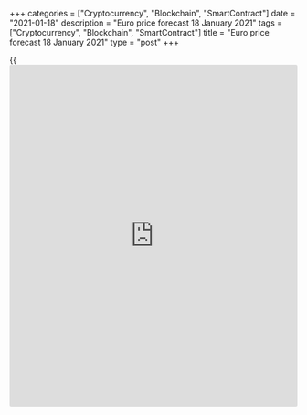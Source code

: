 +++
categories = ["Cryptocurrency", "Blockchain", "SmartContract"]
date = "2021-01-18"
description = "Euro price forecast 18 January 2021"
tags = ["Cryptocurrency", "Blockchain", "SmartContract"]
title = "Euro price forecast 18 January 2021"
type = "post"
+++

{{<iframe id="large-banner" src="https://www.bounty.group/#slide=16.0" width="100%" height="600" scrolling="no" style="border: 0px solid rgb(216, 221, 230); border-radius: 3px;">}}

2021-01-18

2021-01-18

How long will the EURUSD be falling? Forecast as of 18.01.2021Dmitri
Demidenko

What will signal the end of the [EURUSD][1] correction? The ECB meeting?
Joe Biden’s inauguration? The Fed meeting? Each of these events could
discourage euro bears. Let us discuss the Forex outlook and make up a
trading plan.

## Weekly Euro fundamental forecast

The US stock market is to face turmoil amid the US corporate earnings
reporting season. The euro-area economy is likely to slide into a
double-dip recession, and the ECB could discuss a possible monetary
stimulus expansion at the meeting on January 21. The new Treasury
secretary Janet Yellen will make clear the U.S. doesn’t seek a weaker
dollar. The [EURUSD][1] bulls are discouraged, and the pair featured the
worst weekly drop since October. After all, there is a good chance to
buy when everyone else is selling.

In the week ended January 12, the US hedge funds boosted their dollar
shorts up to the highest levels since 2018. Of course, many former
[EURUSD][1] bulls, scared by the correction, turned into bears. However,
Goldman Sachs still suggests that the dollar is overvalued, the Treasury
nominal and real yields are low, and the global GDP should rapidly
recover this year. All these factors will press the US dollar.

### Dynamics of USD and dollar speculative positions



 _Source_ _: Bloomberg_

Of course, when the consensus forecast is clear, and the greenback net
shorts are so high, the [EURUSD][1] correction must start. Nonetheless,
the majority is not always correct. To resume the uptrend, the pair
should first get rid of the ballast. The current information environment
encourages doubting traders to exit longs. When they sell, somebody
buys, don’t they?

In my opinion, the leading risk factor for the euro in the next week or
two may be the drawdown of the [S&P 500][2] _._ In [terms](https://www.fintechee.com/terms/) of P/E, the
stock index is overvalued (22.65 with an average of 17.84 over the past
5 years), and the US corporate earnings reporting season will force some
bulls to exit the longs. Janet Yellen's speech on January 19 should also
be associated with the White House's desire to prevent turmoil in the US
stock market. If the Treasury nominee abandoned the strong dollar
[policy](https://www.fintechee.com/policy/), the panic would push the greenback up and crash the [S&P
500][2].

I do not think the ECB will discuss the QE expansion amid the euro-area
double-dip recession. Yes, the ECB officials used to hint at an
additional monetary stimulus if the situation deteriorates and there are
new lockdowns. However, the bond purchases' monthly pace decreases, and
Bloomberg experts expect the euro-area GDP to rapidly rebound in the
second quarter. Furthermore, Christine Lagarde, ahead of the ECB January
meeting, says it is not the right time to discuss the tightening (!) of
the monetary [policy](https://www.fintechee.com/policy/) yet.

### Weekly [EURUSD][1] trading plan

Obviously, the [EURUSD][1] correction is still likely to develop. I am
interested in the moment when the major currency pair will stop falling.
Will it be the ECB meeting or the Fed meeting? The euro may resume
rising after Joe Biden’s inauguration. The market should return to the
normal state after the president-elect assumes the duties of the
position. In this case, the US dollar will lose one of its primary
benefits – uncertainty caused by Trump. I won’t recommend catching
falling daggers, so I suggest entering buy trades only after the euro
closes above the key resistance levels of $1.208, $1.2125, and $1.215.





## Price chart of EURUSD in real time mode

The content of this article reflects the author’s opinion and does not
necessarily reflect the official position of LiteForex. The material
published on this page is provided for informational purposes only and
should not be considered as the provision of investment advice for the
purposes of Directive 2004/39/EC.

Rate this article:

{{value}}

( {{count}} {{title}} )

   1. my.liteforex.com/trading/chart?symbol=EURUSD&returnUrl=true
   2. my.liteforex.com/trading/chart?symbol=SPX&returnUrl=true